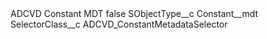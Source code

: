 <?xml version="1.0" encoding="UTF-8"?>
<CustomMetadata xmlns="http://soap.sforce.com/2006/04/metadata" xmlns:xsi="http://www.w3.org/2001/XMLSchema-instance" xmlns:xsd="http://www.w3.org/2001/XMLSchema">
    <label>ADCVD Constant MDT</label>
    <protected>false</protected>
    <values>
        <field>SObjectType__c</field>
        <value xsi:type="xsd:string">Constant__mdt</value>
    </values>
    <values>
        <field>SelectorClass__c</field>
        <value xsi:type="xsd:string">ADCVD_ConstantMetadataSelector</value>
    </values>
</CustomMetadata>
